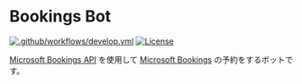 # Bookings Bot

[![.github/workflows/develop.yml](https://github.com/karamem0/bookings-bot/actions/workflows/develop.yml/badge.svg)](https://github.com/karamem0/bookings-bot/actions/workflows/develop.yml)
[![License](https://img.shields.io/github/license/karamem0/bookings-bot.svg)](https://github.com/karamem0/bookings-bot/blob/main/LICENSE)

[Microsoft Bookings API](https://learn.microsoft.com/ja-jp/graph/api/resources/booking-api-overview) を使用して [Microsoft Bookings](https://www.microsoft.com/ja-jp/microsoft-365/business/scheduling-and-booking-app) の予約をするボットです。
